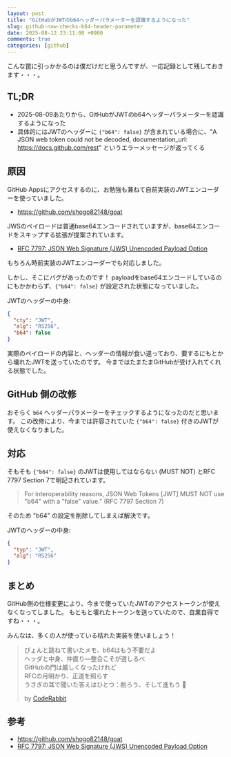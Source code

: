 ```yaml
---
layout: post
title: "GitHubがJWTのb64ヘッダーパラメーターを認識するようになった"
slug: github-now-checks-b64-header-parameter
date: 2025-08-12 23:11:00 +0900
comments: true
categories: [github]
---
```


こんな罠に引っかかるのは僕だけだと思うんですが、一応記録として残しておきます・・・。

## TL;DR

- 2025-08-09あたりから、GitHubがJWTのb64ヘッダーパラメーターを認識するようになった
- 具体的にはJWTのヘッダーに `{"b64": false}` が含まれている場合に、"A JSON web token could not be decoded, documentation_url: https://docs.github.com/rest" というエラーメッセージが返ってくる

## 原因

GitHub Appsにアクセスするのに、お勉強も兼ねて自前実装のJWTエンコーダーを使っていました。

- <https://github.com/shogo82148/goat>

JWSのペイロードは普通base64エンコードされていますが、base64エンコードをスキップする拡張が提案されています。

- [RFC 7797: JSON Web Signature (JWS) Unencoded Payload Option](https://www.rfc-editor.org/rfc/rfc7797.html)

もちろん時前実装のJWTエンコーダーでも対応しました。

しかし、そこにバグがあったのです！
payloadをbase64エンコードしているのにもかかわらず、`{"b64": false}` が設定された状態になっていました。

JWTのヘッダーの中身:

```json
{
  "cty": "JWT",
  "alg": "RS256",
  "b64": false
}
```

実際のペイロードの内容と、ヘッダーの情報が食い違っており、要するにもとから壊れたJWTを送っていたのです。
今まではたまたまGitHubが受け入れてくれる状態でした。

## GitHub 側の改修

おそらく `b64` ヘッダーパラメーターをチェックするようになったのだと思います。
この改修により、今までは許容されていた `{"b64": false}` 付きのJWTが使えなくなりました。

## 対応

そもそも `{"b64": false}` のJWTは使用してはならない (MUST NOT) とRFC 7797 Section 7で明記されています。

> For interoperability reasons, JSON Web Tokens [JWT] MUST NOT use "b64" with a "false" value.” (RFC 7797 Section 7)

そのため "b64" の設定を削除してしまえば解決です。

JWTのヘッダーの中身:

```json
{
  "typ": "JWT",
  "alg": "RS256"
}
```

## まとめ

GitHub側の仕様変更により、今まで使っていたJWTのアクセストークンが使えなくなってしました。
もともと壊れたトークンを送っていたので、自業自得ですね・・・。

みんなは、多くの人が使っている枯れた実装を使いましょう！

> ぴょんと跳ねて書いたメモ、b64はもう不要だよ\
> ヘッダと中身、仲直り—整合こそが道しるべ\
> GitHubの門は厳しくなったけれど\
> RFCの月明かり、正道を照らす\
> うさぎの耳で聞いた答えはひとつ：削ろう、そして進もう 🥕
>
> by [CodeRabbit](https://www.coderabbit.ai/)

## 参考

- <https://github.com/shogo82148/goat>
- [RFC 7797: JSON Web Signature (JWS) Unencoded Payload Option](https://www.rfc-editor.org/rfc/rfc7797.html)
